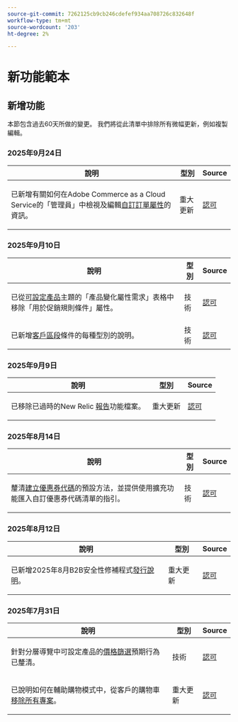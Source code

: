 ```yaml
---
source-git-commit: 7262125cb9cb246cdefef934aa708726c832648f
workflow-type: tm+mt
source-wordcount: '203'
ht-degree: 2%

---
```

# 新功能範本

## 新增功能

本節包含過去60天所做的變更。 我們將從此清單中排除所有微幅更新，例如複製編輯。

### 2025年9月24日

<table style="table-layout:auto;">
  <thead>
    <tr>
      <th>說明</th>
      <th>型別</th>
      <th>Source</th>
    </tr>
  </thead>
  <tbody>
    <tr>
      <td><p>已新增有關如何在Adobe Commerce as a Cloud Service的「管理員」中檢視及編輯<a href="https://experienceleague.adobe.com/en/docs/commerce-admin/stores-sales/order-management/orders/order-processing#custom-order-attributes">自訂訂單屬性</a>的資訊。</p>
</td>
      <td>
        重大更新
      </td>
      <td><a href="https://github.com/AdobeDocs/commerce-admin.en/commit/68c4c836d0e6dfff1f397dcc93368f8daac774f3">認可</a></td>
    </tr>
  </tbody>
</table>

### 2025年9月10日

<table style="table-layout:auto;">
  <thead>
    <tr>
      <th>說明</th>
      <th>型別</th>
      <th>Source</th>
    </tr>
  </thead>
  <tbody>
    <tr>
      <td><p>已從<a href="https://experienceleague.adobe.com/en/docs/commerce-admin/catalog/products/types/product-create-configurable#product-variation-attribute-requirements">可設定產品</a>主題的「產品變化屬性需求」表格中移除「用於促銷規則條件」屬性。</p>
</td>
      <td>
        技術
      </td>
      <td><a href="https://github.com/AdobeDocs/commerce-admin.en/commit/7035acbe2b974ab8bdb4904e769856f0646211ea">認可</a></td>
    </tr>
    <tr>
      <td><p>已新增<a href="https://experienceleague.adobe.com/en/docs/commerce-admin/customers/segments/customer-segment-create">客戶區段</a>條件的每種型別的說明。</p>
</td>
      <td>
        技術
      </td>
      <td><a href="https://github.com/AdobeDocs/commerce-admin.en/commit/3caa8f3067d534d46e4dafb5731df200723216f8">認可</a></td>
    </tr>
  </tbody>
</table>

### 2025年9月9日

<table style="table-layout:auto;">
  <thead>
    <tr>
      <th>說明</th>
      <th>型別</th>
      <th>Source</th>
    </tr>
  </thead>
  <tbody>
    <tr>
      <td><p>已移除已過時的New Relic <a href="https://experienceleague.adobe.com/en/docs/commerce-admin/start/reporting/new-relic-reporting">報告</a>功能檔案。</p>
</td>
      <td>
        重大更新
      </td>
      <td><a href="https://github.com/AdobeDocs/commerce-admin.en/commit/066bcb5b86cfcf5ecb8a6384e6023fd839c4dfcb">認可</a></td>
    </tr>
  </tbody>
</table>

### 2025年8月14日

<table style="table-layout:auto;">
  <thead>
    <tr>
      <th>說明</th>
      <th>型別</th>
      <th>Source</th>
    </tr>
  </thead>
  <tbody>
    <tr>
      <td><p>釐清<a href="https://experienceleague.adobe.com/en/docs/commerce-admin/marketing/promotions/cart-rules/price-rules-cart-coupon">建立優惠券代碼</a>的預設方法，並提供使用擴充功能匯入自訂優惠券代碼清單的指引。</p>
</td>
      <td>
        技術
      </td>
      <td><a href="https://github.com/AdobeDocs/commerce-admin.en/commit/95e0223bb211b03a9c9ede7b53372c33cad65885">認可</a></td>
    </tr>
  </tbody>
</table>

### 2025年8月12日

<table style="table-layout:auto;">
  <thead>
    <tr>
      <th>說明</th>
      <th>型別</th>
      <th>Source</th>
    </tr>
  </thead>
  <tbody>
    <tr>
      <td><p>已新增2025年8月B2B安全性修補程式<a href="https://experienceleague.adobe.com/en/docs/commerce-admin/b2b/release-notes">發行說明</a>。</p>
</td>
      <td>
        重大更新
      </td>
      <td><a href="https://github.com/AdobeDocs/commerce-admin.en/commit/0ff127d55e62cc13241d9b6285f36a1bb56d8162">認可</a></td>
    </tr>
  </tbody>
</table>

### 2025年7月31日

<table style="table-layout:auto;">
  <thead>
    <tr>
      <th>說明</th>
      <th>型別</th>
      <th>Source</th>
    </tr>
  </thead>
  <tbody>
    <tr>
      <td><p>針對分層導覽中可設定產品的<a href="https://experienceleague.adobe.com/en/docs/commerce-admin/catalog/catalog/navigation/navigation-layered#price-navigation">價格篩選</a>預期行為已釐清。</p>
</td>
      <td>
        技術
      </td>
      <td><a href="https://github.com/AdobeDocs/commerce-admin.en/commit/3227227b6cf4f159b40fda8a5a165a7097f8a0bd">認可</a></td>
    </tr>
    <tr>
      <td><p>已說明如何在輔助購物模式中，從客戶的購物車<a href="https://experienceleague.adobe.com/en/docs/commerce-admin/stores-sales/point-of-purchase/assist/shopping-assisted-cart-manage">移除所有專案</a>。</p>
</td>
      <td>
        重大更新
      </td>
      <td><a href="https://github.com/AdobeDocs/commerce-admin.en/commit/193248c1fce55c950b22ec8d86613d23be1ead11">認可</a></td>
    </tr>
  </tbody>
</table>
